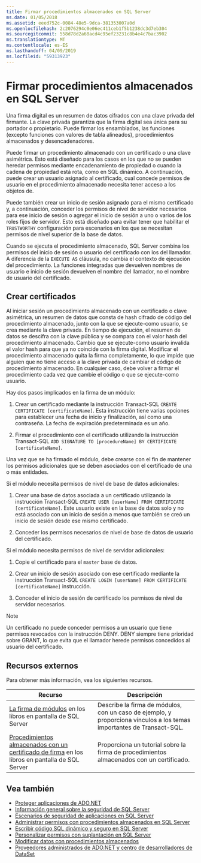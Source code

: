 ```yaml
---
title: Firmar procedimientos almacenados en SQL Server
ms.date: 01/05/2018
ms.assetid: eeed752c-0084-48e5-9dca-381353007a0d
ms.openlocfilehash: 2c2076294c0e06ec411ceb1f5b1238dc3d7eb304
ms.sourcegitcommit: 558d78d2a68acd4c95ef23231c8b4e4c7bac3902
ms.translationtype: MT
ms.contentlocale: es-ES
ms.lasthandoff: 04/09/2019
ms.locfileid: "59313923"
---
```

# <a name="signing-stored-procedures-in-sql-server"></a>Firmar procedimientos almacenados en SQL Server
 Una firma digital es un resumen de datos cifrados con una clave privada del firmante. La clave privada garantiza que la firma digital sea única para su portador o propietario. Puede firmar los ensamblados, las funciones (excepto funciones con valores de tabla alineados), procedimientos almacenados y desencadenadores.  
  
 Puede firmar un procedimiento almacenado con un certificado o una clave asimétrica. Esto está diseñado para los casos en los que no se pueden heredar permisos mediante encadenamiento de propiedad o cuando la cadena de propiedad está rota, como en SQL dinámico. A continuación, puede crear un usuario asignado al certificado, cual concede permisos de usuario en el procedimiento almacenado necesita tener acceso a los objetos de.  

 Puede también crear un inicio de sesión asignado para el mismo certificado y, a continuación, conceder los permisos de nivel de servidor necesarios para ese inicio de sesión o agregar el inicio de sesión a uno o varios de los roles fijos de servidor. Esto está diseñado para evitar tener que habilitar el `TRUSTWORTHY` configuración para escenarios en los que se necesitan permisos de nivel superior de la base de datos.  
  
 Cuando se ejecuta el procedimiento almacenado, SQL Server combina los permisos del inicio de sesión o usuario del certificado con los del llamador. A diferencia de la `EXECUTE AS` cláusula, no cambia el contexto de ejecución del procedimiento. La funciones integradas que devuelven nombres de usuario e inicio de sesión devuelven el nombre del llamador, no el nombre de usuario del certificado.  
  
## <a name="creating-certificates"></a>Crear certificados  
 Al iniciar sesión un procedimiento almacenado con un certificado o clave asimétrica, un resumen de datos que consta de hash cifrado de código del procedimiento almacenado, junto con la que se ejecute-como usuario, se crea mediante la clave privada. En tiempo de ejecución, el resumen de datos se descifra con la clave pública y se compara con el valor hash del procedimiento almacenado. Cambio que se ejecute-como usuario invalida el valor hash para que ya no coincide con la firma digital. Modificar el procedimiento almacenado quita la firma completamente, lo que impide que alguien que no tiene acceso a la clave privada de cambiar el código de procedimiento almacenado. En cualquier caso, debe volver a firmar el procedimiento cada vez que cambie el código o que se ejecute-como usuario.  
  
 Hay dos pasos implicados en la firma de un módulo:  
  
1. Crear un certificado mediante la instrucción Transact-SQL `CREATE CERTIFICATE [certificateName]`. Esta instrucción tiene varias opciones para establecer una fecha de inicio y finalización, así como una contraseña. La fecha de expiración predeterminada es un año.  
  
1. Firmar el procedimiento con el certificado utilizando la instrucción Transact-SQL `ADD SIGNATURE TO [procedureName] BY CERTIFICATE [certificateName]`.  

Una vez que se ha firmado el módulo, debe crearse con el fin de mantener los permisos adicionales que se deben asociados con el certificado de una o más entidades.  

Si el módulo necesita permisos de nivel de base de datos adicionales:  
  
1. Crear una base de datos asociada a un certificado utilizando la instrucción Transact-SQL `CREATE USER [userName] FROM CERTIFICATE [certificateName]`. Este usuario existe en la base de datos solo y no está asociado con un inicio de sesión a menos que también se creó un inicio de sesión desde ese mismo certificado.  
  
1. Conceder los permisos necesarios de nivel de base de datos de usuario del certificado.  
  
Si el módulo necesita permisos de nivel de servidor adicionales:  
  
1. Copie el certificado para el `master` base de datos.  
 
1. Crear un inicio de sesión asociado con ese certificado mediante la instrucción Transact-SQL `CREATE LOGIN [userName] FROM CERTIFICATE [certificateName]` instrucción.  
  
1. Conceder el inicio de sesión de certificado los permisos de nivel de servidor necesarios.  
  
> [!NOTE]  
>  Un certificado no puede conceder permisos a un usuario que tiene permisos revocados con la instrucción DENY. DENY siempre tiene prioridad sobre GRANT, lo que evita que el llamador herede permisos concedidos al usuario del certificado.  
  
## <a name="external-resources"></a>Recursos externos  
 Para obtener más información, vea los siguientes recursos.  
  
|Recurso|Descripción|  
|--------------|-----------------|  
|[La firma de módulos](https://go.microsoft.com/fwlink/?LinkId=98590) en los libros en pantalla de SQL Server|Describe la firma de módulos, con un caso de ejemplo, y proporciona vínculos a los temas importantes de Transact-SQL.|  
|[Procedimientos almacenados con un certificado de firma](/sql/relational-databases/tutorial-signing-stored-procedures-with-a-certificate) en los libros en pantalla de SQL Server|Proporciona un tutorial sobre la firma de procedimientos almacenados con un certificado.|  
  
## <a name="see-also"></a>Vea también

- [Proteger aplicaciones de ADO.NET](../../../../../docs/framework/data/adonet/securing-ado-net-applications.md)
- [Información general sobre la seguridad de SQL Server](../../../../../docs/framework/data/adonet/sql/overview-of-sql-server-security.md)
- [Escenarios de seguridad de aplicaciones en SQL Server](../../../../../docs/framework/data/adonet/sql/application-security-scenarios-in-sql-server.md)
- [Administrar permisos con procedimientos almacenados en SQL Server](../../../../../docs/framework/data/adonet/sql/managing-permissions-with-stored-procedures-in-sql-server.md)
- [Escribir código SQL dinámico y seguro en SQL Server](../../../../../docs/framework/data/adonet/sql/writing-secure-dynamic-sql-in-sql-server.md)
- [Personalizar permisos con suplantación en SQL Server](../../../../../docs/framework/data/adonet/sql/customizing-permissions-with-impersonation-in-sql-server.md)
- [Modificar datos con procedimientos almacenados](../../../../../docs/framework/data/adonet/modifying-data-with-stored-procedures.md)
- [Proveedores administrados de ADO.NET y centro de desarrolladores de DataSet](https://go.microsoft.com/fwlink/?LinkId=217917)
